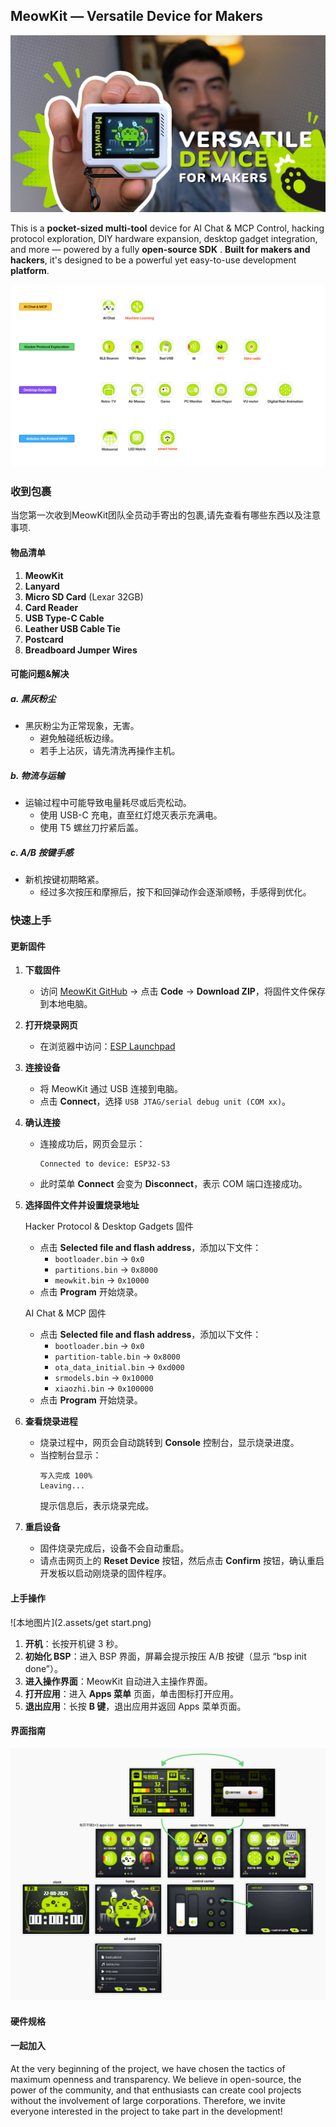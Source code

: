 ## **MeowKit — Versatile Device for Makers**

![本地图片](2.assets/header.png)

​This is a **pocket-sized multi-tool** device for AI Chat & MCP Control, hacking protocol exploration, DIY hardware expansion, desktop gadget integration, and more — powered by a fully **open-source SDK** . **Built for makers and hackers**, it's designed to be a powerful yet easy-to-use development **platform**.

![本地图片](2.assets/apps.png)

### 收到包裹

当您第一次收到MeowKit团队全员动手寄出的包裹,请先查看有哪些东西以及注意事项.

#### 物品清单

1. **MeowKit**
2. **Lanyard**
3. **Micro SD Card** (Lexar 32GB)
4. **Card Reader**
5. **USB Type-C Cable**
6. **Leather USB Cable Tie**
7. **Postcard**
8. **Breadboard Jumper Wires**

#### 可能问题&解决

##### a. 黑灰粉尘
- 黑灰粉尘为正常现象，无害。
  - 避免触碰纸板边缘。
  - 若手上沾灰，请先清洗再操作主机。

##### b. 物流与运输
- 运输过程中可能导致电量耗尽或后壳松动。
  - 使用 USB-C 充电，直至红灯熄灭表示充满电。
  - 使用 T5 螺丝刀拧紧后盖。

##### c. A/B 按键手感
- 新机按键初期略紧。
  - 经过多次按压和摩擦后，按下和回弹动作会逐渐顺畅，手感得到优化。


### 快速上手

#### 更新固件

1. **下载固件**
   - 访问 [MeowKit GitHub](https://github.com/happy-mingo/MeowKit) → 点击 **Code** → **Download ZIP**，将固件文件保存到本地电脑。

2. **打开烧录网页**
   - 在浏览器中访问：[ESP Launchpad](https://espressif.github.io/esp-launchpad/)

3. **连接设备**
   - 将 MeowKit 通过 USB 连接到电脑。
   - 点击 **Connect**，选择 `USB JTAG/serial debug unit (COM xx)`。

4. **确认连接**
   - 连接成功后，网页会显示：
     ```
     Connected to device: ESP32-S3
     ```
   - 此时菜单 **Connect** 会变为 **Disconnect**，表示 COM 端口连接成功。

5. **选择固件文件并设置烧录地址**

    Hacker Protocol & Desktop Gadgets 固件
    - 点击 **Selected file and flash address**，添加以下文件：
       - `bootloader.bin` → `0x0`
       - `partitions.bin` → `0x8000`
       - `meowkit.bin` → `0x10000`
    - 点击 **Program** 开始烧录。
    
    AI Chat & MCP 固件
    - 点击 **Selected file and flash address**，添加以下文件：
       - `bootloader.bin` → `0x0`
       - `partition-table.bin` → `0x8000`
       - `ota_data_initial.bin` → `0xd000`
       - `srmodels.bin` → `0x10000`
       - `xiaozhi.bin` → `0x100000`
    - 点击 **Program** 开始烧录。


7. **查看烧录进程**
   - 烧录过程中，网页会自动跳转到 **Console** 控制台，显示烧录进度。
   - 当控制台显示：
     ```
     写入完成 100% 
     Leaving...
     ```
     提示信息后，表示烧录完成。

8. **重启设备**
   - 固件烧录完成后，设备不会自动重启。
   - 请点击网页上的 **Reset Device** 按钮，然后点击 **Confirm** 按钮，确认重启开发板以启动刚烧录的固件程序。


#### 上手操作

![本地图片](2.assets/get start.png)

1. **开机**：长按开机键 3 秒。  
2. **初始化 BSP**：进入 BSP 界面，屏幕会提示按压 A/B 按键（显示 “bsp init done”）。  
3. **进入操作界面**：MeowKit 自动进入主操作界面。  
4. **打开应用**：进入 **Apps 菜单** 页面，单击图标打开应用。  
5. **退出应用**：长按 **B 键**，退出应用并返回 Apps 菜单页面。


#### 界面指南

![本地图片](2.assets/ui.png)


#### 硬件规格


#### 一起加入

At the very beginning of the project, we have chosen the tactics of maximum openness and transparency. We believe in open-source, the power of the community, and that enthusiasts can create cool projects without the involvement of large corporations. Therefore, we invite everyone interested in the project to take part in the development!










